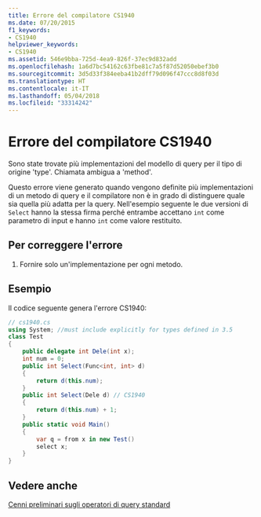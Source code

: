```yaml
---
title: Errore del compilatore CS1940
ms.date: 07/20/2015
f1_keywords:
- CS1940
helpviewer_keywords:
- CS1940
ms.assetid: 546e9bba-725d-4ea9-826f-37ec9d832add
ms.openlocfilehash: 1a6d7bc54162c63fbe81c7a5f87d52050ebef3b0
ms.sourcegitcommit: 3d5d33f384eeba41b2dff79d096f47ccc8d8f03d
ms.translationtype: HT
ms.contentlocale: it-IT
ms.lasthandoff: 05/04/2018
ms.locfileid: "33314242"
---
```

# <a name="compiler-error-cs1940"></a>Errore del compilatore CS1940
Sono state trovate più implementazioni del modello di query per il tipo di origine 'type'. Chiamata ambigua a 'method'.  
  
 Questo errore viene generato quando vengono definite più implementazioni di un metodo di query e il compilatore non è in grado di distinguere quale sia quella più adatta per la query. Nell'esempio seguente le due versioni di `Select` hanno la stessa firma perché entrambe accettano `int` come parametro di input e hanno `int` come valore restituito.  
  
## <a name="to-correct-this-error"></a>Per correggere l'errore  
  
1.  Fornire solo un'implementazione per ogni metodo.  
  
## <a name="example"></a>Esempio  
 Il codice seguente genera l'errore CS1940:  
  
```csharp  
// cs1940.cs  
using System; //must include explicitly for types defined in 3.5  
class Test  
{  
    public delegate int Dele(int x);  
    int num = 0;  
    public int Select(Func<int, int> d)  
    {  
        return d(this.num);  
    }  
    public int Select(Dele d) // CS1940  
    {  
        return d(this.num) + 1;  
    }  
    public static void Main()  
    {  
        var q = from x in new Test()  
        select x;  
    }  
}  
```  
  
## <a name="see-also"></a>Vedere anche  
 [Cenni preliminari sugli operatori di query standard](http://msdn.microsoft.com/library/24cda21e-8af8-4632-b519-c404a839b9b2)
